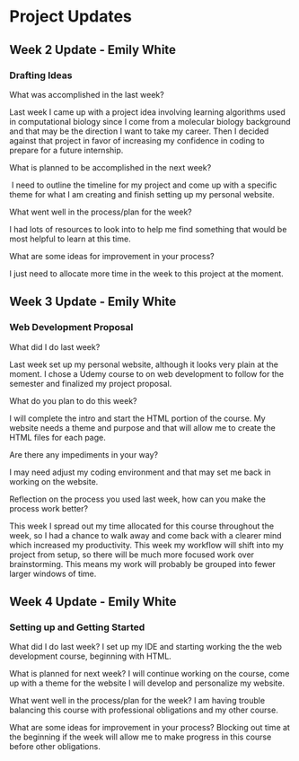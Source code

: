 # Project Updates
## Week 2 Update - Emily White
### Drafting Ideas
What was accomplished in the last week?

Last week I came up with a project idea involving learning algorithms used in computational biology since I come from a molecular biology background and that may be the direction I want to take my career. Then I decided against that project in favor of increasing my confidence in coding to prepare for a future internship.

What is planned to be accomplished in the next week?

 I need to outline the timeline for my project and come up with a specific theme for what I am creating and finish setting up my personal website.

What went well in the process/plan for the week?

I had lots of resources to look into to help me find something that would be most helpful to learn at this time.

What are some ideas for improvement in your process?

I just need to allocate more time in the week to this project at the moment.



## Week 3 Update - Emily White
### Web Development Proposal
What did I do last week?

Last week set up my personal website, although it looks very plain at the moment. I chose a Udemy course to on web development to follow for the semester and finalized my project proposal.

What do you plan to do this week?

I will complete the intro and start the HTML portion of the course. My website needs a theme and purpose and that will allow me to create the HTML files for each page.

Are there any impediments in your way?

I may need adjust my coding environment and that may set me back in working on the website.

Reflection on the process you used last week, how can you make the process work better?

This week I spread out my time allocated for this course throughout the week, so I had a chance to walk away and come back with a clearer mind which increased my productivity. This week my workflow will shift into my project from setup, so there will be much more focused work over brainstorming. This means my work will probably be grouped into fewer larger windows of time.



## Week 4 Update - Emily White
### Setting up and Getting Started
What did I do last week?
I set up my IDE and starting working the the web development course, beginning with HTML.

What is planned for next week?
I will continue working on the course, come up with a theme for the website I will develop and personalize my website.

What went well in the process/plan for the week?
I am having trouble balancing this course with professional obligations and my other course.

What are some ideas for improvement in your process?
Blocking out time at the beginning if the week will allow me to make progress in this course before other obligations.

